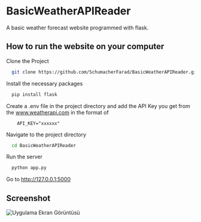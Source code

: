 # BasicWeatherAPIReader

A basic weather forecast website programmed with flask.


## How to run the website on your computer

Clone the Project

```bash
  git clone https://github.com/SchumacherFarad/BasicWeatherAPIReader.git
```

Install the necessary packages

```bash
  pip install flask
```

Create a .env file in the project directory and add the API Key you get from the www.weatherapi.com in the format of

```env
    API_KEY="xxxxxx"
```

Navigate to the project directory

```bash
  cd BasicWeatherAPIReader
```

Run the server

```bash
  python app.py
```

Go to http://127.0.0.1:5000

  
## Screenshot

![Uygulama Ekran Görüntüsü](https://raw.github.com/SchumacherFarad/SchumacherFarad/main/RepoImages/BasicWeatherAPIReader.png)

  
